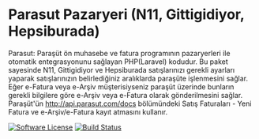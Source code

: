 # Parasut Pazaryeri (N11, Gittigidiyor, Hepsiburada)
Parasut: Paraşüt ön muhasebe ve fatura programının pazaryerleri ile otomatik entegrasyonunu sağlayan PHP(Laravel) kodudur. Bu paket sayesinde N11, Gittigidiyor ve Hepsiburada satışlarınızı gerekli ayarları yaparak satışlarınızın belirlediğiniz aralıklarda paraşüte işlenmesini sağlar. Eğer e-Fatura veya e-Arşiv müşterisiyseniz paraşüt üzerinde bunların gerekli bilgilere göre e-Arşiv veya e-Fatura olarak gönderilmesini sağlar. Paraşüt'ün http://api.parasut.com/docs bölümündeki Satış Faturaları - Yeni Fatura ve e-Arşiv/e-Fatura kayıt atmasını kullanır. 

[![Software License](https://img.shields.io/badge/license-MIT-brightgreen.svg?style=flat-square)](LICENSE.md)
[![Build Status](https://img.shields.io/travis/mayoz/parasut/master.svg?style=flat-square)](https://travis-ci.org/mayoz/parasut)

